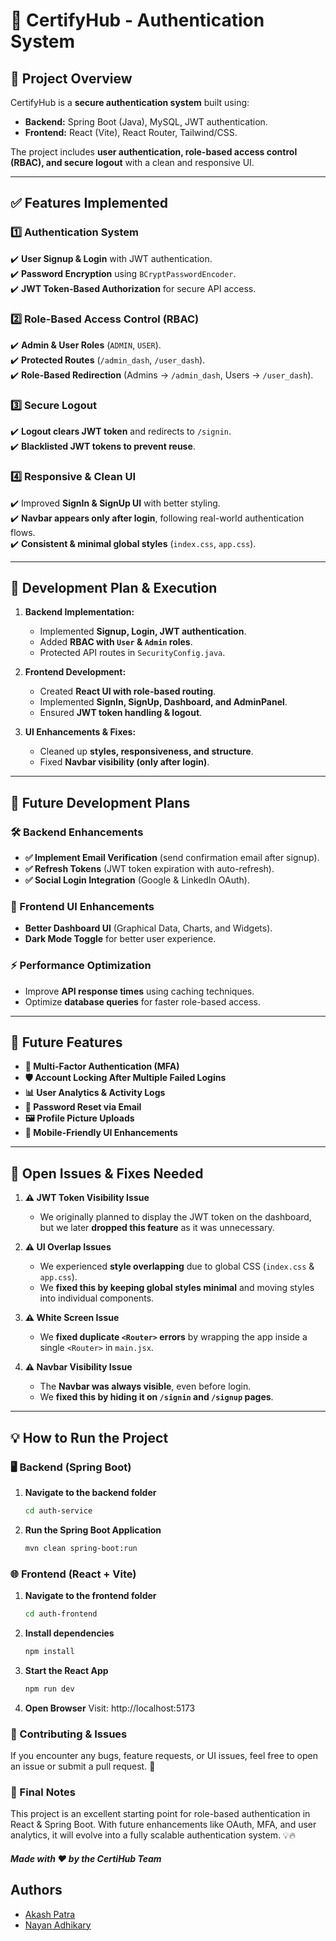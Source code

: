 # 🚀 CertifyHub - Authentication System

## 📌 Project Overview
CertifyHub is a **secure authentication system** built using:
- **Backend:** Spring Boot (Java), MySQL, JWT authentication.
- **Frontend:** React (Vite), React Router, Tailwind/CSS.

The project includes **user authentication, role-based access control (RBAC), and secure logout** with a clean and responsive UI.

---

## ✅ Features Implemented
### **1️⃣ Authentication System**
✔️ **User Signup & Login** with JWT authentication.  
✔️ **Password Encryption** using `BCryptPasswordEncoder`.  
✔️ **JWT Token-Based Authorization** for secure API access.  

### **2️⃣ Role-Based Access Control (RBAC)**
✔️ **Admin & User Roles** (`ADMIN`, `USER`).  
✔️ **Protected Routes** (`/admin_dash`, `/user_dash`).  
✔️ **Role-Based Redirection** (Admins → `/admin_dash`, Users → `/user_dash`).  

### **3️⃣ Secure Logout**
✔️ **Logout clears JWT token** and redirects to `/signin`.  
✔️ **Blacklisted JWT tokens to prevent reuse**.  

### **4️⃣ Responsive & Clean UI**
✔️ Improved **SignIn & SignUp UI** with better styling.  
✔️ **Navbar appears only after login**, following real-world authentication flows.  
✔️ **Consistent & minimal global styles** (`index.css`, `app.css`).  

---

## 📌 Development Plan & Execution
1. **Backend Implementation:**
   - Implemented **Signup, Login, JWT authentication**.
   - Added **RBAC with `User` & `Admin` roles**.
   - Protected API routes in `SecurityConfig.java`.

2. **Frontend Development:**
   - Created **React UI with role-based routing**.
   - Implemented **SignIn, SignUp, Dashboard, and AdminPanel**.
   - Ensured **JWT token handling & logout**.

3. **UI Enhancements & Fixes:**
   - Cleaned up **styles, responsiveness, and structure**.
   - Fixed **Navbar visibility (only after login)**.

---

## 🔮 Future Development Plans
### **🛠 Backend Enhancements**
- **✅ Implement Email Verification** (send confirmation email after signup).  
- **✅ Refresh Tokens** (JWT token expiration with auto-refresh).  
- **✅ Social Login Integration** (Google & LinkedIn OAuth).  

### **🎨 Frontend UI Enhancements**
- **Better Dashboard UI** (Graphical Data, Charts, and Widgets).  
- **Dark Mode Toggle** for better user experience.  

### **⚡ Performance Optimization**
- Improve **API response times** using caching techniques.  
- Optimize **database queries** for faster role-based access.  

---

## 🚀 Future Features
- **📩 Multi-Factor Authentication (MFA)**
- **🛡️ Account Locking After Multiple Failed Logins**
- **📊 User Analytics & Activity Logs**
- **🔄 Password Reset via Email**
- **🖼️ Profile Picture Uploads**
- **📱 Mobile-Friendly UI Enhancements**

---

## 🛑 Open Issues & Fixes Needed
1. **⚠️ JWT Token Visibility Issue**  
   - We originally planned to display the JWT token on the dashboard, but we later **dropped this feature** as it was unnecessary.

2. **⚠️ UI Overlap Issues**  
   - We experienced **style overlapping** due to global CSS (`index.css` & `app.css`).  
   - We **fixed this by keeping global styles minimal** and moving styles into individual components.

3. **⚠️ White Screen Issue**  
   - We **fixed duplicate `<Router>` errors** by wrapping the app inside a single `<Router>` in `main.jsx`.

4. **⚠️ Navbar Visibility Issue**  
   - The **Navbar was always visible**, even before login.  
   - We **fixed this by hiding it on `/signin` and `/signup` pages**.

---

## 💡 How to Run the Project
### **🖥️ Backend (Spring Boot)**
1. **Navigate to the backend folder**  
   ```sh
   cd auth-service
2. **Run the Spring Boot Application**
    ```sh
    mvn clean spring-boot:run

### **🌐 Frontend (React + Vite)**
1. **Navigate to the frontend folder**
    ```sh
    cd auth-frontend
2. **Install dependencies**
    ```sh
    npm install
3. **Start the React App**
    ```sh
    npm run dev
4. **Open Browser**
  Visit: http://localhost:5173

### **💬 Contributing & Issues**
If you encounter any bugs, feature requests, or UI issues, feel free to open an issue or submit a pull request. 🚀



### **🎯 Final Notes**
This project is an excellent starting point for role-based authentication in React & Spring Boot. With future enhancements like OAuth, MFA, and user analytics, it will evolve into a fully scalable authentication system. 💡🔥

##### *Made with ❤️ by the CertiHub Team*
## Authors

- [Akash Patra](https://github.com/ThefriendlyNeighbourhoodCoder)
- [Nayan Adhikary](https://github.com/Nayan-Adhikari)

